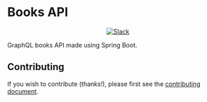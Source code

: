 # Books API

<p align="center">
  <a href="https://join.slack.com/t/teambookproject/shared_invite/zt-i7lept44-rgJ9yB0A2vedJTLyyfkjKQ">
    <img src="https://img.shields.io/badge/chat%20on-slack-%233f0e40" alt="Slack" />
  </a>
</p>

GraphQL books API made using Spring Boot.

## Contributing

If you wish to contribute (thanks!), please first see the [contributing document](https://github.com/knjk04/book-project/blob/master/CONTRIBUTING.md).
